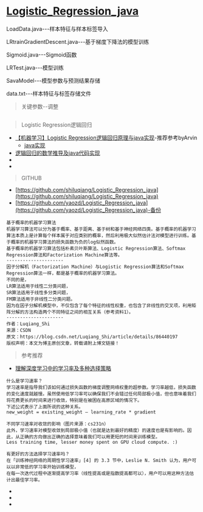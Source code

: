 # [Logistic_Regression_java](https://github.com/shiluqiang/Logistic_Regression_java)
LoadData.java---样本特征与样本标签导入

LRtrainGradientDescent.java---基于梯度下降法的模型训练

Sigmoid.java---Sigmoid函数

LRTest.java---模型训练

SavaModel---模型参数与预测结果存储

data.txt---样本特征与标签存储文件

> 关键参数--调整
```

```

> Logistic Regression逻辑回归
- [【机器学习】Logistic Regression逻辑回归原理与java实现](https://blog.csdn.net/Luqiang_Shi/article/details/86440197)-推荐参考byArvin
    - [java实现](https://github.com/shiluqiang/Logistic_Regression_java)
- [逻辑回归的数学推导及java代码实现](https://blog.csdn.net/ygq114/article/details/78838247)
- []()
- []()
> GITHUB
- [https://github.com/shiluqiang/Logistic_Regression_java](https://github.com/shiluqiang/Logistic_Regression_java)
- [https://github.com/yaozd/Logistic_Regression_java](https://github.com/yaozd/Logistic_Regression_java)-备份

```
基于概率的机器学习算法
机器学习算法可以分为基于概率、基于距离、基于树和基于神经网络四类。基于概率的机器学习算法本质上是计算每个样本属于对应类别的概率，然后利用极大似然估计法对模型进行训练。基于概率的机器学习算法的损失函数为负的log似然函数。
基于概率的机器学习算法包括朴素贝叶斯算法、Logistic Regression算法、Softmax Regression算法和Factorization Machine算法等。
--------------------- 
因子分解机（Factorization Machine）与Logistic Regression算法和Softmax Regression算法一样，都是基于概率的机器学习算法。
不同的是，
LR算法适用于线性二分类问题，
SR算法适用于线性多分类问题，
FM算法适用于非线性二分类问题。
因为在因子分解机模型中，不仅包含了每个特征的线性权重，也包含了非线性的交叉项，利用矩阵分解的方法构造两个不同特征之间的相互关系（参考资料1）。
--------------------- 
作者：Luqiang_Shi 
来源：CSDN 
原文：https://blog.csdn.net/Luqiang_Shi/article/details/86440197 
版权声明：本文为博主原创文章，转载请附上博文链接！
```
> 参考推荐
- [理解深度学习中的学习率及多种选择策略](https://baijiahao.baidu.com/s?id=1591271039698173396)
```
什么是学习速率？
学习速率是指导我们该如何通过损失函数的梯度调整网络权重的超参数。学习率越低，损失函数的变化速度就越慢。虽然使用低学习率可以确保我们不会错过任何局部极小值，但也意味着我们将花费更长的时间来进行收敛，特别是在被困在高原区域的情况下。
下述公式表示了上面所说的这种关系。
new_weight = existing_weight — learning_rate * gradient

不同学习速率对收敛的影响（图片来源：cs231n）
此外，学习速率对模型收敛到局部极小值（也就是达到最好的精度）的速度也是有影响的。因此，从正确的方向做出正确的选择意味着我们可以用更短的时间来训练模型。
Less training time, lesser money spent on GPU cloud compute. :)

有更好的方法选择学习速率吗？
在「训练神经网络的周期性学习速率」[4] 的 3.3 节中，Leslie N. Smith 认为，用户可以以非常低的学习率开始训练模型，
在每一次迭代过程中逐渐提高学习率（线性提高或是指数提高都可以），用户可以用这种方法估计出最佳学习率。
```
- []()
- []()
- []()